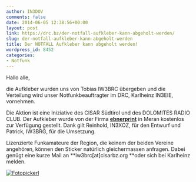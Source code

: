 ```yaml
---
author: IN3DOV
comments: false
date: 2014-06-05 12:38:56+00:00
layout: post
link: https://drc.bz/der-notfall-aufkleber-kann-abgeholt-werden/
slug: der-notfall-aufkleber-kann-abgeholt-werden
title: Der NOTFALL Aufkleber kann abgeholt werden!
wordpress_id: 8452
categories:
- Notfunk
---
```


Hallo alle,

die Aufkleber wurden uns von Tobias IW3BRC übergeben und die Verteilung wird unser Notfunkbeauftragter im DRC, Karlheinz IN3EIE, vornehmen.

Die Aktion ist eine Iniziative des CISAR Südtirol und des DOLOMITES RADIO CLUB. Der Aufkleber wurde von der Firma **[ebnerprint](http://www.ebnerprint.com/)** in Meran kostenlos zur Verfügung gestellt. Dank gilt Reinhold, IN3XOZ, für den Entwurf und Patrick, IW3BRG, für die Umsetzung.

Lizenzierte Funkamateure der Region, die keinem der beiden Vereine angehören, können den Sticker natürlich gleichermassen anfragen. Dabei genügt eine kurze Mail an **iw3brc[at]cisarbz.org **oder sich bei Karlheinz melden.




[![Fotopickerl](https://drc.bz/wp-content/uploads/2014/06/Fotopickerl.jpg)](https://drc.bz/wp-content/uploads/2014/06/Fotopickerl.jpg)
